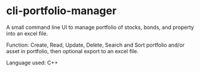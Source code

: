 # cli-portfolio-manager
A small command line UI to manage portfolio of stocks, bonds, and property into an excel file. 

Function: Create, Read, Update, Delete, Search and Sort portfolio and/or asset in portfolio, then optional export to an excel file. 

Language used: C++

